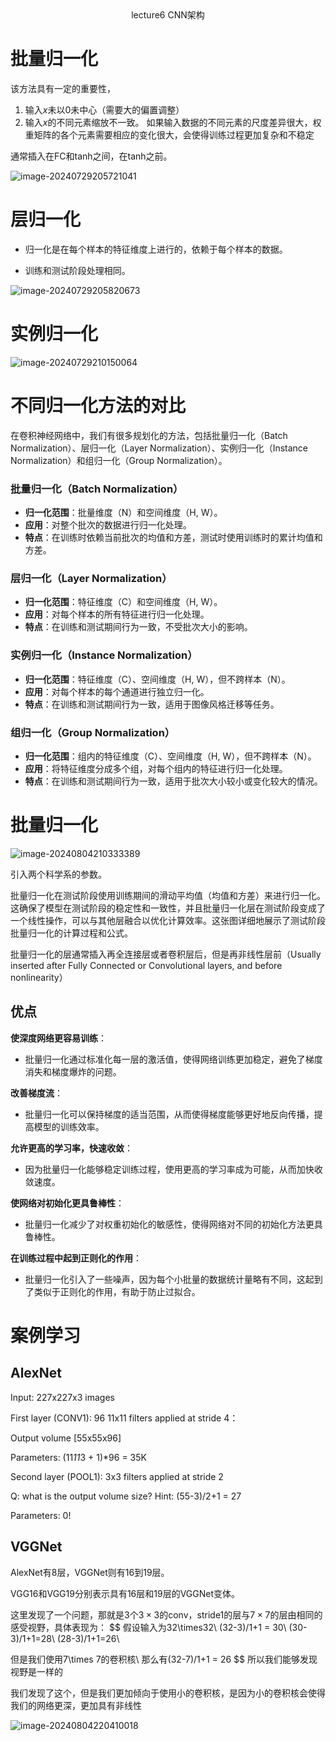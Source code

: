 <center>lecture6 CNN架构</center>

# 批量归一化

该方法具有一定的重要性，

1. 输入$x$未以0未中心（需要大的偏置调整）
2. 输入$x$的不同元素缩放不一致。
   如果输入数据的不同元素的尺度差异很大，权重矩阵的各个元素需要相应的变化很大，会使得训练过程更加复杂和不稳定

通常插入在FC和tanh之间，在tanh之前。

![image-20240729205721041](D:\zjPhD\notes\notes\AI\cs231n\图片\25.png)

# 层归一化

* 归一化是在每个样本的特征维度上进行的，依赖于每个样本的数据。

* 训练和测试阶段处理相同。

![image-20240729205820673](D:\zjPhD\notes\notes\AI\cs231n\图片\26.png)

# 实例归一化

![image-20240729210150064](D:\zjPhD\notes\notes\AI\cs231n\图片\27.png)

# 不同归一化方法的对比

在卷积神经网络中，我们有很多规划化的方法，包括批量归一化（Batch Normalization）、层归一化（Layer Normalization）、实例归一化（Instance Normalization）和组归一化（Group Normalization）。

### 批量归一化（Batch Normalization）

- **归一化范围**：批量维度（N）和空间维度（H, W）。
- **应用**：对整个批次的数据进行归一化处理。
- **特点**：在训练时依赖当前批次的均值和方差，测试时使用训练时的累计均值和方差。

### 层归一化（Layer Normalization）

- **归一化范围**：特征维度（C）和空间维度（H, W）。
- **应用**：对每个样本的所有特征进行归一化处理。
- **特点**：在训练和测试期间行为一致，不受批次大小的影响。

### 实例归一化（Instance Normalization）

- **归一化范围**：特征维度（C）、空间维度（H, W），但不跨样本（N）。
- **应用**：对每个样本的每个通道进行独立归一化。
- **特点**：在训练和测试期间行为一致，适用于图像风格迁移等任务。

### 组归一化（Group Normalization）

- **归一化范围**：组内的特征维度（C）、空间维度（H, W），但不跨样本（N）。
- **应用**：将特征维度分成多个组，对每个组内的特征进行归一化处理。
- **特点**：在训练和测试期间行为一致，适用于批次大小较小或变化较大的情况。



# 批量归一化

![image-20240804210333389](D:\zjPhD\notes\notes\AI\cs231n\图片\28.png)

引入两个科学系的参数。

批量归一化在测试阶段使用训练期间的滑动平均值（均值和方差）来进行归一化。这确保了模型在测试阶段的稳定性和一致性，并且批量归一化层在测试阶段变成了一个线性操作，可以与其他层融合以优化计算效率。这张图详细地展示了测试阶段批量归一化的计算过程和公式。

批量归一化的层通常插入再全连接层或者卷积层后，但是再非线性层前（Usually inserted after Fully Connected or Convolutional layers, and before nonlinearity）

## 优点

**使深度网络更容易训练**：

- 批量归一化通过标准化每一层的激活值，使得网络训练更加稳定，避免了梯度消失和梯度爆炸的问题。

**改善梯度流**：

- 批量归一化可以保持梯度的适当范围，从而使得梯度能够更好地反向传播，提高模型的训练效率。

**允许更高的学习率，快速收敛**：

- 因为批量归一化能够稳定训练过程，使用更高的学习率成为可能，从而加快收敛速度。

**使网络对初始化更具鲁棒性**：

- 批量归一化减少了对权重初始化的敏感性，使得网络对不同的初始化方法更具鲁棒性。

**在训练过程中起到正则化的作用**：

- 批量归一化引入了一些噪声，因为每个小批量的数据统计量略有不同，这起到了类似于正则化的作用，有助于防止过拟合。

# 案例学习

## AlexNet

Input: 227x227x3 images

First layer (CONV1): 96 11x11 filters applied at stride 4：

Output volume [55x55x96]

Parameters: (11*11*3 + 1)*96 = 35K

Second layer (POOL1): 3x3 filters applied at stride 2

Q: what is the output volume size? Hint: (55-3)/2+1 = 27

Parameters: 0!

## VGGNet

AlexNet有8层，VGGNet则有16到19层。

VGG16和VGG19分别表示具有16层和19层的VGGNet变体。

这里发现了一个问题，那就是3个$3\times 3$的conv，stride1的层与$7\times 7$的层由相同的感受视野，具体表现为：
$$
假设输入为32\times32\\
(32-3)/1+1 = 30\\
(30-3)/1+1=28\\
(28-3)/1+1=26\\

但是我们使用7\times 7的卷积核\\
那么有(32-7)/1+1 = 26
$$
所以我们能够发现视野是一样的

我们发现了这个，但是我们更加倾向于使用小的卷积核，是因为小的卷积核会使得我们的网络更深，更加具有非线性

![image-20240804220410018](D:\zjPhD\notes\notes\AI\cs231n\图片\29.png)